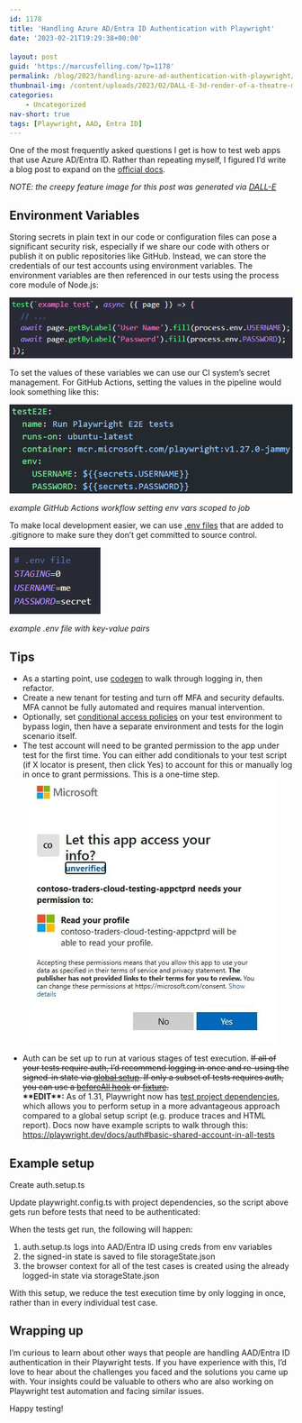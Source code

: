 ```yaml
---
id: 1178
title: 'Handling Azure AD/Entra ID Authentication with Playwright'
date: '2023-02-21T19:29:38+00:00'

layout: post
guid: 'https://marcusfelling.com/?p=1178'
permalink: /blog/2023/handling-azure-ad-authentication-with-playwright/
thumbnail-img: /content/uploads/2023/02/DALL·E-3d-render-of-a-theatre-mask-with-a-key.png
categories:
    - Uncategorized
nav-short: true
tags: [Playwright, AAD, Entra ID]
---
```


One of the most frequently asked questions I get is how to test web apps that use Azure AD/Entra ID. Rather than repeating myself, I figured I’d write a blog post to expand on the [official docs](https://playwright.dev/docs/auth).

*NOTE: the creepy feature image for this post was generated via [DALL-E](https://openai.com/dall-e-2/)*

## Environment Variables

Storing secrets in plain text in our code or configuration files can pose a significant security risk, especially if we share our code with others or publish it on public repositories like GitHub. Instead, we can store the credentials of our test accounts using environment variables. The environment variables are then referenced in our tests using the process core module of Node.js:

![](/content/uploads/2023/02/process-node-core-module.png)

To set the values of these variables we can use our CI system’s secret management. For GitHub Actions, setting the values in the pipeline would look something like this:

![](/content/uploads/2023/02/gha-secrets-playwright.png)

*example GitHub Actions workflow setting env vars scoped to job*

To make local development easier, we can use [.env files](https://github.com/motdotla/dotenv) that are added to .gitignore to make sure they don’t get committed to source control.

![](/content/uploads/2023/02/example-dotenv-file.png)

*example .env file with key-value pairs*

## Tips

- As a starting point, use [codegen](https://playwright.dev/docs/codegen-intro) to walk through logging in, then refactor.
- Create a new tenant for testing and turn off MFA and security defaults. MFA cannot be fully automated and requires manual intervention.
- Optionally, set [conditional access policies](https://learn.microsoft.com/en-us/azure/active-directory/conditional-access/overview) on your test environment to bypass login, then have a separate environment and tests for the login scenario itself.
- The test account will need to be granted permission to the app under test for the first time. You can either add conditionals to your test script (if X locator is present, then click Yes) to account for this or manually log in once to grant permissions. This is a one-time step.
    ![Azure AD App Permissions for login auth](/content/uploads/2023/02/aad-app-permissions.jpg)

<script src="https://gist.github.com/MarcusFelling/b28e64cc083aac32311ba5721deee14f.js"></script>

- Auth can be set up to run at various stages of test execution. <s>If all of your tests require auth, I’d recommend logging in once and re-using the signed-in state via [global setup](https://playwright.dev/docs/auth#reuse-signed-in-state). If only a subset of tests requires auth, you can use a [beforeAll hook](https://playwright.dev/docs/auth#reuse-the-signed-in-page-in-multiple-tests) or [fixture](https://playwright.dev/docs/test-fixtures).</s>  
    **\*\*EDIT\*\*:** As of 1.31, Playwright now has [test project dependencies](https://playwright.dev/docs/release-notes#new-apis), which allows you to perform setup in a more advantageous approach compared to a global setup script (e.g. produce traces and HTML report). Docs now have example scripts to walk through this: <https://playwright.dev/docs/auth#basic-shared-account-in-all-tests>

## Example setup 

Create auth.setup.ts

<script src="https://gist.github.com/MarcusFelling/ac5486defbafd734ee23783859658c13.js"></script>

Update playwright.config.ts with project dependencies, so the script above gets run before tests that need to be authenticated:

<script src="https://gist.github.com/MarcusFelling/dbb6b893676b181ed849308bed707fbc.js"></script>

When the tests get run, the following will happen:

1. auth.setup.ts logs into AAD/Entra ID using creds from env variables
2. the signed-in state is saved to file storageState.json
3. the browser context for all of the test cases is created using the already logged-in state via storageState.json

With this setup, we reduce the test execution time by only logging in once, rather than in every individual test case.

## Wrapping up

I’m curious to learn about other ways that people are handling AAD/Entra ID authentication in their Playwright tests. If you have experience with this, I’d love to hear about the challenges you faced and the solutions you came up with. Your insights could be valuable to others who are also working on Playwright test automation and facing similar issues.

Happy testing!